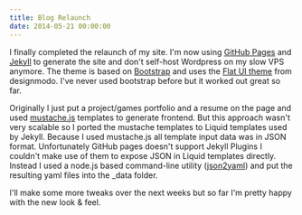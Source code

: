 ```yaml
---
title: Blog Relaunch
date: 2014-05-21 00:00:00
---
```

I finally completed the relaunch of my site. I'm now using [GitHub Pages](https://pages.github.com/) and [Jekyll](http://jekyllrb.com/) to generate the site and don't self-host Wordpress on my slow VPS anymore. The theme is based on [Bootstrap](http://getbootstrap.com/) and uses the [Flat UI theme](http://designmodo.github.io/Flat-UI/) from designmodo. I've never used bootstrap before but it worked out great so far.

Originally I just put a project/games portfolio and a resume on the page and used [mustache.js](https://github.com/janl/mustache.js) templates to generate frontend. But this approach wasn't very scalable so I ported the mustache templates to Liquid templates used by Jekyll. Because I used mustache.js all template input data was in JSON format. Unfortunately GitHub pages doesn't support Jekyll Plugins I couldn't make use of them to expose JSON in Liquid templates directly. Instead I used a node.js based command-line utility ([json2yaml](https://github.com/coolaj86/json2yaml)) and put the resulting yaml files into the _data folder.

I'll make some more tweaks over the next weeks but so far I'm pretty happy with the new look & feel.